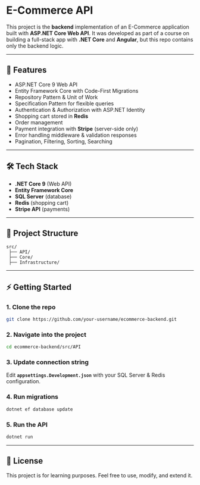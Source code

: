 # E-Commerce API

This project is the **backend** implementation of an E-Commerce application built with **ASP.NET Core Web API**.
It was developed as part of a course on building a full-stack app with **.NET Core** and **Angular**, but this repo contains only the backend logic.

---

## 🚀 Features

* ASP.NET Core 9 Web API
* Entity Framework Core with Code-First Migrations
* Repository Pattern & Unit of Work
* Specification Pattern for flexible queries
* Authentication & Authorization with ASP.NET Identity
* Shopping cart stored in **Redis**
* Order management
* Payment integration with **Stripe** (server-side only)
* Error handling middleware & validation responses
* Pagination, Filtering, Sorting, Searching

---

## 🛠️ Tech Stack

* **.NET Core 9** (Web API)
* **Entity Framework Core**
* **SQL Server** (database)
* **Redis** (shopping cart)
* **Stripe API** (payments)

---

## 📂 Project Structure

```
src/
 ├── API/              
 ├── Core/             
 ├── Infrastructure/   
```

---

## ⚡ Getting Started

### 1. Clone the repo

```bash
git clone https://github.com/your-username/ecommerce-backend.git
```

### 2. Navigate into the project

```bash
cd ecommerce-backend/src/API
```

### 3. Update connection string

Edit **`appsettings.Development.json`** with your SQL Server & Redis configuration.

### 4. Run migrations

```bash
dotnet ef database update
```

### 5. Run the API

```bash
dotnet run
```

---

## 📜 License

This project is for learning purposes.
Feel free to use, modify, and extend it.

